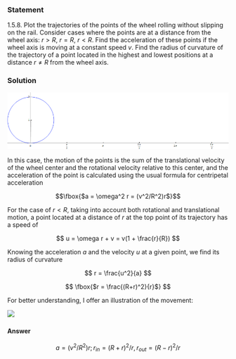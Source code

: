 ###  Statement 

$1.5.8.$ Plot the trajectories of the points of the wheel rolling without slipping on the rail. Consider cases where the points are at a distance from the wheel axis: $r > R$, $r = R$, $r < R$. Find the acceleration of these points if the wheel axis is moving at a constant speed $v$. Find the radius of curvature of the trajectory of a point located in the highest and lowest positions at a distance $r \ne R$ from the wheel axis. 

### Solution

![ Cycloid - the sum of translational and rotational motion |900x231, 84%](../../img/1.5.8/Cycloid_animated_.gif)

In this case, the motion of the points is the sum of the translational velocity of the wheel center and the rotational velocity relative to this center, and the acceleration of the point is calculated using the usual formula for centripetal acceleration 

$$\fbox{$a = \omega^2 r = (v^2/R^2)r$}$$

For the case of $r< R$, taking into account both rotational and translational motion, a point located at a distance of $r$ at the top point of its trajectory has a speed of 

$$ u = \omega r + v = v(1 + \frac{r}{R}) $$ 

Knowing the acceleration $a$ and the velocity $u$ at a given point, we find its radius of curvature

$$ r = \frac{u^2}{a} $$ 

$$ \fbox{$r = \frac{(R+r)^2}{r}$} $$ 

For better understanding, I offer an illustration of the movement:

![](https://www.youtube.com/embed/XgqOLWkicFc) 

#### Answer

$$a=(v^2/R^2)r; r_{in}=(R+r)^2/r, r_{out}=(R-r)^2/r$$ 
